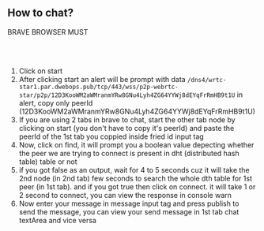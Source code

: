 <h2> How to chat? </h2>



 
 <bold>BRAVE BROWSER MUST</bold>
 
 
 
 <br><br>
 
 <ol>
   <li> Click on start</li>
  <li>After clicking start an alert will be prompt with data <code>/dns4/wrtc-star1.par.dwebops.pub/tcp/443/wss/p2p-webrtc-star/p2p/12D3KooWM2aWMranmYRw8GNu4Lyh4ZG64YYWj8dEYqFrRmHB9t1U</code> in alert, copy only peerId (12D3KooWM2aWMranmYRw8GNu4Lyh4ZG64YYWj8dEYqFrRmHB9t1U) </li>
  <li>If you are using 2 tabs in brave to chat, start the other tab node by clicking on start (you don't have to copy it's peerId) and paste the peerId of the 1st tab you coppied inside fried id input tag</li>
    <li> Now, click on find, it will prompt you a boolean value depecting whether the peer we are trying to connect is present in dht (distributed hash table) table or not  </li>
<li> if you got false as an output, wait for 4 to 5 seconds cuz it will take the 2nd node (in 2nd tab) few seconds to search the whole dth table for 1st peer (in 1st tab). and if you got true then click on connect. it will take 1 or 2 second to connect, you can view the response in console warn </li>
  <li> Now enter your message in message input tag and press publish to send the message, you can view your send message in 1st tab chat textArea and vice versa </li>
 </ol>

